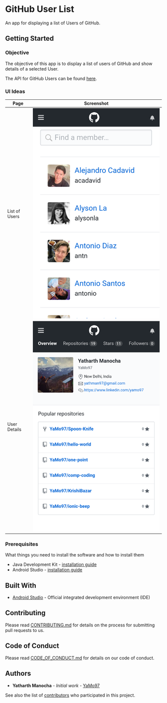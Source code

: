 # GitHub User List

An app for displaying a list of Users of GitHub.


## Getting Started

### Objective

The objective of this app is to display a list of users of GitHub and show details of a selected User.

The API for GitHub Users can be found [here](https://developer.github.com/v3/users/#get-all-users).

### UI Ideas

| Page          | Screenshot    |  
| ------------- |:-------------:|
| List of Users | ![imgs/list-ui-example.png](https://raw.githubusercontent.com/YaMo97/github-user-list/master/imgs/list-ui-example.png)|
| User Details  | ![imgs/user-details-ui-example.png](https://raw.githubusercontent.com/YaMo97/github-user-list/master/imgs/user-details-ui-example.png)|


### Prerequisites

What things you need to install the software and how to install them

* Java Development Kit - [installation guide](https://www3.ntu.edu.sg/home/ehchua/programming/howto/JDK_Howto.html)
* Android Studio - [installation guide](https://developer.android.com/studio/install)


## Built With

* [Android Studio](https://developer.android.com/studio/) - Official integrated development environment (IDE)

## Contributing

Please read [CONTRIBUTING.md](https://github.com/YaMo97/github-user-list/blob/master/CONTRIBUTING.md) for details on the process for submitting pull requests to us.

## Code of Conduct

Please read [CODE_OF_CONDUCT.md](https://github.com/YaMo97/github-user-list/blob/master/CODE_OF_CONDUCT.md) for details on our code of conduct.

## Authors

* **Yatharth Manocha** - *Initial work* - [YaMo97](https://github.com/YaMo97)

See also the list of [contributors](https://github.com/YaMo97/github-user-list/contributors) who participated in this project.
